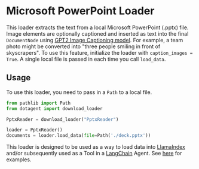 # Microsoft PowerPoint Loader

This loader extracts the text from a local Microsoft PowerPoint (.pptx) file. Image elements are optionally captioned and inserted as text into the final `DocumentNode` using [GPT2 Image Captioning model](https://huggingface.co/nlpconnect/vit-gpt2-image-captioning). For example, a team photo might be converted into "three people smiling in front of skyscrapers". To use this feature, initialize the loader with `caption_images = True`. A single local file is passed in each time you call `load_data`.

## Usage

To use this loader, you need to pass in a `Path` to a local file.

```python
from pathlib import Path
from dotagent import download_loader

PptxReader = download_loader("PptxReader")

loader = PptxReader()
documents = loader.load_data(file=Path('./deck.pptx'))
```

This loader is designed to be used as a way to load data into [LlamaIndex](https://github.com/jerryjliu/gpt_index/tree/main/gpt_index) and/or subsequently used as a Tool in a [LangChain](https://github.com/hwchase17/langchain) Agent. See [here](https://github.com/emptycrown/llama-hub/tree/main) for examples.
